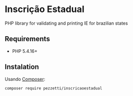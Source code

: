 # Inscrição Estadual
PHP library for validating and printing IE for brazilian states 

## Requirements

* PHP 5.4.16+

## Instalation

Usando [Composer](http://getcomposer.org):

```ssh
composer require pezzetti/inscricaoestadual
```